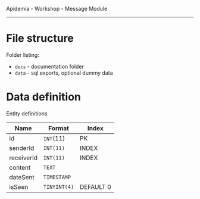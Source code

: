 Apidemia - Workshop - Message Module
- - - 

# File structure
Folder listing:
 * `docs` - documentation folder
 * `data` - sql exports, optional dummy data
  
 
# Data definition
Entity definitions

| Name | Format | Index |
| --- | --- | --- |
 | id | `INT`(11) | PK |
 | senderId | `INT(11)` | INDEX |
 | receiverId | `INT(11)` | INDEX |
 | content | `TEXT` | |
 | dateSent | `TIMESTAMP` ||
 | isSeen | `TINYINT(4)` | DEFAULT 0 | 
 
